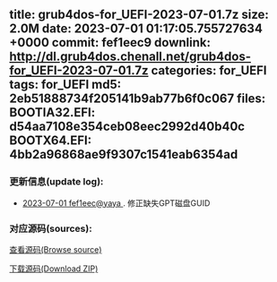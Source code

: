 title: grub4dos-for_UEFI-2023-07-01.7z
size: 2.0M
date: 2023-07-01 01:17:05.755727634 +0000
commit: fef1eec9
downlink: http://dl.grub4dos.chenall.net/grub4dos-for_UEFI-2023-07-01.7z
categories: for_UEFI
tags: for_UEFI
md5: 2eb51888734f205141b9ab77b6f0c067
files:
  BOOTIA32.EFI: d54aa7108e354ceb08eec2992d40b40c
  BOOTX64.EFI: 4bb2a96868ae9f9307c1541eab6354ad
---

### 更新信息(update log):
  * [2023-07-01 fef1eec@yaya ](https://github.com/chenall/grub4dos/commit/fef1eec9e8af291800c7c8cd666e1e2ebd7f25f5)     ﻿.  修正缺失GPT磁盘GUID


### 对应源码(sources):
  [查看源码(Browse source)](https://github.com/chenall/grub4dos/tree/fef1eec9e8af291800c7c8cd666e1e2ebd7f25f5)

  [下载源码(Download ZIP)](https://github.com/chenall/grub4dos/archive/fef1eec9e8af291800c7c8cd666e1e2ebd7f25f5.zip)
